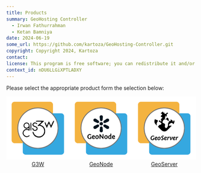 ```yaml
---
title: Products
summary: GeoHosting Controller
  - Irwan Fathurrahman
  - Ketan Bamniya
date: 2024-06-19
some_url: https://github.com/kartoza/GeoHosting-Controller.git
copyright: Copyright 2024, Kartoza
contact:
license: This program is free software; you can redistribute it and/or modify it under the terms of the GNU Affero General Public License as published by the Free Software Foundation; either version 3 of the License, or (at your option) any later version.
context_id: nDU6LLGiXPTLADXY
---
```


Please select the appropriate product form the selection below:

<!-- | | | |
| :--: | :--: | :--: |
| [![G3W](./img/G3W_logo.png)](./g3w/index.md) <br>[G3W](./g3w/index.md) | [![Geonode](./img/GeoNode_logo.png)](./geonode/index.md) <br>[Geonode](./geonode/index.md) | [![GeoServer](./img/GeoServer_logo.png)](./geoserver/index.md) <br>[GeoServer](./geoserver/index.md) |
[![BIMS](./img/BIMS_logo.png)](./bims/index.md) <br>[BIMS](./bims/index.md) | [![GeoSight](./img/Geosight_logo.png)](./geosight/index.md) <br>[GeoSight](./geosight/index.md)   | [![MyCivitas](./img/mycivitas)](./mycivitas/index.md) <br>[MyCivitas](./mycivitas/index.md)   | -->


<!-- Fancy html flex instead of markdown table (With relative links) -->
<div style="display: flex; justify-content: space-between;">
  <div style="text-align: center;">
    <a href="g3w/">
      <img src="./img/G3W_logo.png" alt="G3W" /><br />
      G3W
    </a>
  </div>
  <div style="text-align: center;">
    <a href="geonode/">
      <img src="./img/GeoNode_logo.png" alt="GeoNode" /><br />
      GeoNode
    </a>
  </div>
  <div style="text-align: center;">
    <a href="geoserver/">
      <img src="./img/GeoServer_logo.png" alt="GeoServer" /><br />
      GeoServer
    </a>
  </div>
</div>
<!-- Second Row of products - Coming Soon!! -->
<!-- <div style="display: flex; justify-content: space-between;">
  <div style="text-align: center;">
    <a href="bims/">
      <img src="./img/BIMS_logo.png" alt="BIMS" /><br />
      BIMS
    </a>
  </div>
  <div style="text-align: center;">
    <a href="geosight/">
      <img src="./img/Geosight_logo.png" alt="GeoSight" /><br />
      GeoSight
    </a>
  </div>
  <div style="text-align: center;">
    <a href="mycivitas/">
      <img src="./img/GeoNode_logo.png" alt="MyCivitas" /><br />
      MyCivitas
    </a>
  </div>
</div> -->
